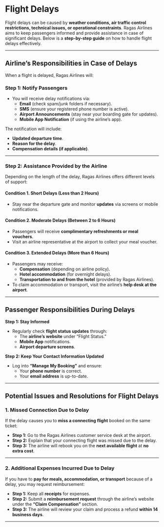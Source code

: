 # **Flight Delays**  

Flight delays can be caused by **weather conditions, air traffic control restrictions, technical issues, or operational constraints**. Ragas Airlines aims to keep passengers informed and provide assistance in case of significant delays. Below is a **step-by-step guide** on how to handle flight delays effectively.  

---

## **Airline’s Responsibilities in Case of Delays**  

When a flight is delayed, Ragas Airlines will:  

### **Step 1: Notify Passengers**  
- You will receive delay notifications via:  
  - **Email** (check spam/junk folders if necessary).  
  - **SMS** (ensure your registered phone number is active).  
  - **Airport Announcements** (stay near your boarding gate for updates).  
  - **Mobile App Notification** (if using the airline’s app).  

The notification will include:  
- **Updated departure time**.  
- **Reason for the delay**.  
- **Compensation details (if applicable)**.  

---

### **Step 2: Assistance Provided by the Airline**  

Depending on the length of the delay, Ragas Airlines offers different levels of support:  

#### **Condition 1. Short Delays (Less than 2 Hours)**  
- Stay near the departure gate and monitor **updates** via screens or mobile notifications.  

#### **Condition 2. Moderate Delays (Between 2 to 6 Hours)**  
- Passengers will receive **complimentary refreshments or meal vouchers**.  
- Visit an airline representative at the airport to collect your meal voucher.  

#### **Condition 3. Extended Delays (More than 6 Hours)**  
- Passengers may receive:  
  - **Compensation** (depending on airline policy).  
  - **Hotel accommodation** (for overnight delays).  
  - **Transportation to and from the hotel** (provided by Ragas Airlines).  
- To claim accommodation or transport, visit the airline’s **help desk at the airport**.  

---

## **Passenger Responsibilities During Delays**  

**Step 1: Stay Informed**  
- Regularly check **flight status updates** through:  
  - The **airline’s website** under “Flight Status.”  
  - **Mobile App** notifications.  
  - **Airport departure screens**.  

**Step 2: Keep Your Contact Information Updated**  
- Log into **“Manage My Booking”** and ensure:  
  - Your **phone number** is correct.  
  - Your **email address** is up-to-date.  

---

## **Potential Issues and Resolutions for Flight Delays**  

### **1. Missed Connection Due to Delay**  
If the delay causes you to **miss a connecting flight** booked on the same ticket:  

- **Step 1:** Go to the Ragas Airlines customer service desk at the airport.  
- **Step 2:** Explain that your connecting flight was missed due to the delay.  
- **Step 3:** The airline will rebook you on the **next available flight** at **no extra cost**.  

---

### **2. Additional Expenses Incurred Due to Delay**  
If you have to **pay for meals, accommodation, or transport** because of a delay, you may request reimbursement:  

- **Step 1:** Keep all **receipts** for expenses.  
- **Step 2:** Submit a **reimbursement request** through the airline’s website under the **“Claim Compensation”** section.  
- **Step 3:** The airline will review your claim and process a refund **within 14 business days**.  

---
